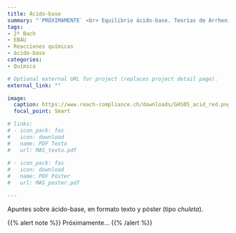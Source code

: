 ```yaml
---
title: Ácido-base
summary: "`PRÓXIMAMENTE` <br> Equilibrio ácido-base. Teorías de Arrhenius y de Brönsted-Lowry. Concepto de pH."
tags:
- 2º Bach
- EBAU
- Reacciones químicas
- ácido-base
categories:
- Química

# Optional external URL for project (replaces project detail page).
external_link: ""

image:
  caption: https://www.reach-compliance.ch/downloads/GHS05_acid_red.png
  focal_point: Smart

# links:
# - icon_pack: fas
#   icon: download
#   name: PDF Texto
#   url: MAS_texto.pdf
  
# - icon_pack: fas
#   icon: download
#   name: PDF Póster
#   url: MAS_poster.pdf

---
```


Apuntes sobre ácido-base, en formato texto y póster (tipo _chuleta_).

{{% alert note %}}
Próximamente...
{{% /alert %}}